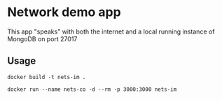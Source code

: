 # Network demo app

This app "speaks" with both the internet and a local running instance of MongoDB on port 27017

## Usage

```
docker build -t nets-im .
```

```
docker run --name nets-co -d --rm -p 3000:3000 nets-im
```
